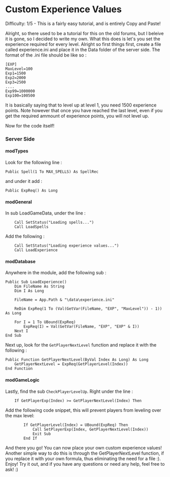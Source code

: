 # Custom Experience Values

Difficulty: 1/5 - This is a fairly easy tutorial, and is entirely Copy and Paste!

Alright, so there used to be a tutorial for this on the old forums, but I beleive it is gone, so I decided to write my own. What this does is let's you set the experience required for every level. Alright so first things first, create a file called experience.ini and place it in the Data folder of the server side. The format of the .ini file should be like so :

```
[EXP]
MaxLevel=100
Exp1=1500
Exp2=2000
Exp3=2500
....
Exp99=1000000
Exp100=100500
```

It is basically saying that to level up at level 1, you need 1500 experience points. Note however that once you have reached the last level, even if you get the required ammount of experience points, you will not level up.

Now for the code itself!

### Server Side

#### modTypes
Look for the following line :

```vba
Public Spell(1 To MAX_SPELLS) As SpellRec
```

and under it add :

```vba
Public ExpReq() As Long
```

#### modGeneral

In sub LoadGameData, under the line :

```vba
    Call SetStatus("Loading spells...")
    Call LoadSpells
```

Add the following :

```vba
    Call SetStatus("Loading experience values...")
    Call LoadExperience
```

#### modDatabase

Anywhere in the module, add the following sub :

```vba
Public Sub LoadExperience()
    Dim FileName As String
    Dim I As Long
   
    FileName = App.Path & "\data\experience.ini"
   
    ReDim ExpReq(1 To (Val(GetVar(FileName, "EXP", "MaxLevel")) - 1)) As Long
   
    For I = 1 To UBound(ExpReq)
        ExpReq(I) = Val(GetVar(FileName, "EXP", "EXP" & I))
    Next I
End Sub
```

Next up, look for the `GetPlayerNextLevel` function and replace it with the following :

```vba
Public Function GetPlayerNextLevel(ByVal Index As Long) As Long
    GetPlayerNextLevel = ExpReq(GetPlayerLevel(Index))
End Function
```

#### modGameLogic

Lastly, find the sub `CheckPlayerLevelUp`. Right under the line :

```vba
    If GetPlayerExp(Index) >= GetPlayerNextLevel(Index) Then
```

Add the following code snippet, this will prevent players from leveling over the max level:

```vba
        If GetPlayerLevel(Index) = UBound(ExpReq) Then
            Call SetPlayerExp(Index, GetPlayerNextLevel(Index))
            Exit Sub
        End If
```

And there you go! You can now place your own custom experience values! Another simple way to do this is through the GetPlayerNextLevel function, if you replace it with your own formula, thus eliminating the need for a file :). Enjoy! Try it out, and if you have any questions or need any help, feel free to ask! :)
